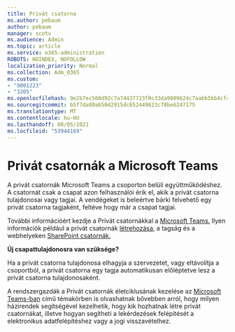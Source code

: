 ```yaml
---
title: Privát csatorna
ms.author: pebaum
author: pebaum
manager: scotv
ms.audience: Admin
ms.topic: article
ms.service: o365-administration
ROBOTS: NOINDEX, NOFOLLOW
localization_priority: Normal
ms.collection: Adm_O365
ms.custom:
- "9001223"
- "3205"
ms.openlocfilehash: 9e2b7ec560d92c7a74437723f0c33da9009624c7aabb5bb4cf4b3906d916051a
ms.sourcegitcommit: b5f7da89a650d2915dc652449623c78be6247175
ms.translationtype: MT
ms.contentlocale: hu-HU
ms.lasthandoff: 08/05/2021
ms.locfileid: "53944169"
---
```

# <a name="private-channels-in-microsoft-teams"></a>Privát csatornák a Microsoft Teams

A privát csatornák Microsoft Teams a csoporton belüli együttműködéshez. A csatornát csak a csapat azon felhasználói érik el, akik a privát csatorna tulajdonosai vagy tagjai. A vendégeket is beleértve bárki felvehető egy privát csatorna tagjaként, feltéve hogy már a csapat tagjai.

További információért kezdje a Privát csatornákkal a [Microsoft Teams.](https://docs.microsoft.com/MicrosoftTeams/private-channels) Ilyen információk például a privát csatornák [létrehozása,](https://docs.microsoft.com/MicrosoftTeams/private-channels#private-channel-creation-and-membership) a tagság és a webhelyeken [SharePoint csatornák.](https://docs.microsoft.com/MicrosoftTeams/private-channels#private-channel-sharepoint-sites)

**Új csapattulajdonosra van szüksége?**

Ha a privát csatorna tulajdonosa elhagyja a szervezetet, vagy eltávolítja a csoportból, a privát csatorna egy tagja automatikusan előléptetve lesz a privát csatorna tulajdonosaként.

A rendszergazdák a Privát csatornák életciklusának kezelése az [Microsoft Teams-ban](https://docs.microsoft.com/MicrosoftTeams/private-channels-life-cycle-management) című témakörben is olvashatnak bővebben arról, hogy milyen házirendek segítségével kezelhetik, hogy kik hozhatnak létre privát csatornákat, illetve hogyan segítheti a lekérdezések felépítését a elektronikus adatfelépítéshez vagy a jogi visszavételhez.
